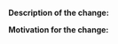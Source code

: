 <!--

Before making a PR, please read our contributing guidelines https://github.com/Medium/operator-sdk/blob/master/CONTRIBUTING.MD

Note: Make sure your branch is rebased to the latest upstream master.

-->

**Description of the change:**


**Motivation for the change:**

<!--

Note: If this PR is fixing an issue make sure to add a note saying:
Closes #<ISSUE_NUMBER>

-->

